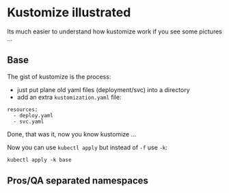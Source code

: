 # Kustomize illustrated

Its much easier to understand how kustomize work if you see some pictures ...

## Base

The gist of kustomize is the process:
- just put plane old yaml files (deployment/svc) into a directory
- add an extra `kustomization.yaml` file:
```
resources:
  - deploy.yaml
  - svc.yaml
```

Done, that was it, now you know kustomize ...

Now you can use `kubectl apply` but instead of `-f` use `-k`:
```
kubectl apply -k base
```

## Pros/QA separated namespaces

